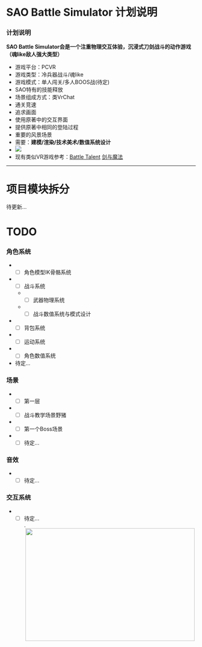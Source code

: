 # SAO Battle Simulator 计划说明
### 计划说明  
**SAO Battle Simulator会是一个注重物理交互体验，沉浸式刀剑战斗的动作游戏（魂like敌人强大类型）**
* 游戏平台：PCVR  
* 游戏类型：冷兵器战斗/魂like  
* 游戏模式：单人闯关/多人BOOS战(待定)  
* SAO特有的技能释放  
* 场景组成方式：类VrChat
* 通关竞速  
* 追求画面
* 使用原著中的交互界面
* 提供原著中相同的登陆过程
* 重要的风景场景  
* 需要：**建模/渲染/技术美术/数值系统设计**
* [![](https://img.shields.io/badge/%E5%8A%A0%E5%85%A5%E6%88%91%E4%BB%AC-%E7%BB%84%E7%BB%87%E7%BE%A4-informational)](https://github.com/whx-prog/The-Seed-Link-Future/blob/main/Image/%E5%BC%80%E5%8F%91%E4%BA%A4%E6%B5%81%E7%BE%A4.png)
* 现有类似VR游戏参考：[Battle Talent](https://www.bilibili.com/video/BV1WF411u7B1?spm_id_from=333.337.search-card.all.click  "Battle Talent")         [剑与魔法](https://www.bilibili.com/video/BV1eJ41137eb?spm_id_from=333.337.search-card.all.click  "剑与魔法") 
___

# 项目模块拆分  
待更新...  


# TODO
### 角色系统
* - [ ] 角色模型IK骨骼系统
* - [ ] 战斗系统  
  * - [ ] 武器物理系统  
  * - [ ] 战斗数值系统与模式设计
* - [ ] 背包系统
* - [ ] 运动系统
* - [ ] 角色数值系统  
* 待定...
### 场景  
* - [ ] 第一层
* - [ ] 战斗教学场景野猪
* - [ ] 第一个Boss场景
* - [ ] 待定...
### 音效  
* - [ ] 待定...
### 交互系统  
* - [ ] 待定...  
.<div align=center><img src="https://github.com/whx-prog/The-Seed-Link-Future/blob/main/Image/UI.png" width="450" height="300" /></div>  
